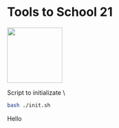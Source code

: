# Tools to School 21
<img src="https://leader-id-old.storage.yandexcloud.net/organization_photo/1017503/5fd9d29b24a9e291989468.png" height="128"></h1>

Script to initializate \
```bash
bash ./init.sh
```

<h align="center">Hello</h>